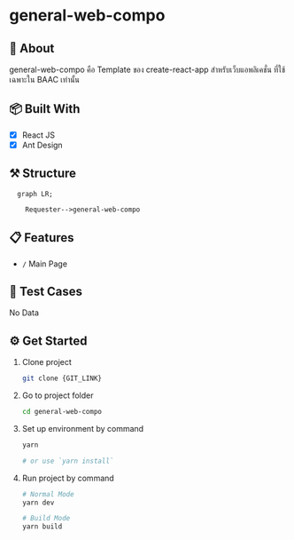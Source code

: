 # general-web-compo

## 📘 About

general-web-compo คือ Template ของ create-react-app สำหรับเว็บแอพลิเคชั่น ที่ใช้เฉพาะใน BAAC เท่านั้น

## 📦 Built With

- [x] React JS
- [x] Ant Design

## ⚒ Structure

```mermaid
  graph LR;

    Requester-->general-web-compo
```

## 📋 Features

- `/` Main Page

## 📝 Test Cases

No Data

## ⚙ Get Started

1. Clone project

    ```bash
    git clone {GIT_LINK}
    ```

2. Go to project folder

    ```bash
    cd general-web-compo
    ```

3. Set up environment by command

    ```bash
    yarn

    # or use `yarn install`
    ```

4. Run project by command

    ```bash
    # Normal Mode
    yarn dev

    # Build Mode
    yarn build
    ```
